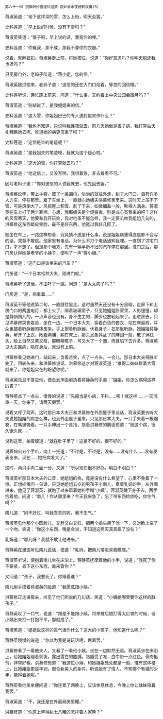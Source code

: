     第六十一回 拥絮听娇音惺忪温梦 煨炉消永夜婉转谈情(3) 

   蒋淑英道：“地下这样深的雪，怎么上街，明天会罢。”

   史科莲道：“早上说的时候，没有下雪吗？”

   蒋淑英笑道：“傻子呀，早上说的话，我冤你的哩。”

   史科莲道：“你冤我，那不成，那我不穿你的衣服。”

   说着，就解钮扣。蒋淑英走上前，将她按住，说道：“你好意思吗？你明天脱还我也迟吗？”

   只见房门外，老妈子叫道：“蒋小姐，您的信。”

   蒋淑英接过信来，老妈子道：“送信的还在大门口站着，等您的回信哩。”

   史科莲听说，连忙跑上前来，问道：“什么事，又约着上中央公园会踏月吗？”

   蒋淑英道：“别胡说了，是我姐姐来的信。”

   史科莲道：“这大雪，你姐姐巴巴的专人送封信来作什么？”

   蒋淑英道：“我也不知道，只说叫我连夜就去，前几天她倒是害了病，我打算后天礼拜瞧她去呢，难道她的病更沉重了吗？”

   史科莲道：“这信是谁的笔迹呢？”

   蒋淑英道：“是我姐夫的笔迹哩，我就为这个疑心啦。”

   史科莲道：“这大的雪，你打算就去吗？”

   蒋淑英道：“他这信上，又没写明，我很着急，非去看看不可。”

   因对老妈子道：“你对送信的人说我就去，他先回去罢。”

   蒋淑英说毕，带上手套，披了一条围巾，匆匆的就往外走，到了大门口，自有许多人力车，停在那里。雇了车坐上，一直就向她姐夫洪慕修家里来。这时天上虽不下雪，可是风倒大了。风把屋上积雪，刮了下来，如微细盐一般，吹得人满身。蒋淑英在车上打了两个寒噤。心想，我那姐夫是个促狭鬼，别是成心冤我来的吧？这样的风雪寒天，他要和我开玩笑，我对他虽不能怎样，我一定要叽咕我姐姐几句的，洪慕修这东西嬉皮笑脸，最不是好东西，他冤过我好几回了。

   她坐在车上，一路这样想着，究竟猜不透是什么事。说是姐姐病重得连信都不会写的话，究竟不敢信。他家里有电话，为什么不打个电话通知我哩。一直到了洪宅门口，才不想了。但是那个地方，先有一辆半新不旧的汽车停在那里。进门之后，那门房认得她是老爷的小姨子，便叫了一声“蒋小姐。”

   蒋淑英道：“这门口是谁坐来的汽车？”

   门房道：“一个日本松井大夫，刚进门呢。”

   蒋淑英听了这话，不由吓了一跳。问道：“是太太病了吗？”

   门房道：“是，病重着……”

   蒋淑英不等他说第二句，一直就往里走。这时虽然天还没有十分黑暗，走廊下和上房门口的两盏电灯，都上火了。隔着玻璃窗子，只见她姐姐卧室里，人影憧憧，却是静悄悄儿的，一点声音也没有。身不由主的，脚步也放轻起来了。走进房去，只见洪慕修哭丧着脸，坐在一边。一个日本大夫，穿着白色的套衣，站在床面前，耳朵里插着听脉器的橡皮条。手上按着听脉器，伏着身子，在那里听脉。她姐姐蒋静英，解开了上衣，敞着胸脯，躺在床上，那头发象抖乱了的麻团一般，散了满枕头，脸上自然又黄又瘦，那眼睛眶子，可又大了一个圈，而且陷下去许多。蒋淑英见大夫瞧病，隐在身后，就没有上前。

   洪慕修看见她进门，站起来，含着苦笑，点了一点头。一会儿，那日本大夫将脉听完了，回转头来，和洪慕修说话。洪慕修这才对蒋淑英道：“难得二妹妹冒着大雪就来了，你姐姐实在的盼望你呢。”

   蒋淑英先且不答应他，便走到床面前执着蒋静英的手道：“姐姐，你怎么病得这样厉害？”

   蒋静英点了一点头，慢慢的说道：“先原当是小病，不料……唉！就这样……一天沉重一天。你来了，请两天假罢。”

   说着又哼了两声。这时那日本大夫正和洪慕修在外面屋子里谈话，蒋淑英要去听大夫说她姐姐的病怎么样，也到外面屋子里来。只见那日本大夫，一只手夹着一根烟卷，在嘴里吸着。一只手伸出一个食指，指着洪慕修的胸面前道：“她这个病，很久很久就……”

   说到这里，拍着腹道：“就在肚子里了！这是不好的，很不好的。”

   说着伸出五个手爪，向上一托道：“不过是，不过是，没有……没有什么……没有发表出来。现在……她把病发大了。”

   这时，两只手向二面一分，又道：“所以现在很不好办，明白不明白？”

   蒋淑英听那日本大夫的口音，她姐姐的病，竟是没有什么希望了，心里不免着了一惊。正想插嘴问一句话，只见她姐姐五岁的男孩子小南儿，牵着乳妈的手，从外面进来，他见了蒋淑英，就跑了过来牵着她的手叫“小姨”。蒋淑英蹲下身子去，两手抱着他，问道：“南儿！你从哪里来？今天我来急了，忘了带东西给你吃，你生气吗？”

   南儿道：“妈不好过，叫我乖乖的呢，我不生气。”

   蒋淑英见他那个小圆脸儿，又胖又白又红，把两个指头撅了他一下，又对脸上亲了一个吻。笑道：“你这小东西，嘴是会说，不知道这两天真真乖了没有？”

   乳妈道：“哪儿呀？我就不敢让他进来。”

   蒋静英在里面听见南儿说话，便道：“乳妈，把南儿带进来我瞧瞧。”

   蒋淑英听说，便抱着南儿坐在床沿上。蒋静英抚摩着他的小手，说道：“我死了倒不要紧，丢下这小东西，谁来管你？”

   又问道：“孩子，我要死了，你跟着谁？”

   南儿用手摸着蒋淑英的脸道：“我愿意跟小姨。”

   洪慕修正走进房来，听见了他们所说的几句话，笑道：“小姨她哪里要你这样的脏孩子。”

   蒋静英叹了一口气，说道：“跟是不能跟小姨，将来被后娘打得太厉害的时候，请小姨出来打一打抱不平，那就成了。”

   蒋淑英道：“姐姐说这样的丧气话作什么？这大的小孩子，他知道什么呢？”

   蒋静英慢慢的说道：“你以为我是说玩话呢，瞧着罢。”

   洪慕修看了一看他夫人，又看了一看他小姨，坐在一边默然无语。蒋淑英坐在床沿上，给她姐姐理着鬓发，露出雪白的胳膊。胳膊受了冻，白中带一点红色。骨肉挺匀，非常好看。洪慕修想道：“我这位小姨，和她姐姐处处都是一般，惟有这体格上，比她姐姐更是丰润，很合新美人的条件。听说她有了情人，不知哪个有福的少年，能得着她呢。”

   蒋静英看他呆坐便问道：“你连累了两晚上，应该休息休息，今晚上你让妹妹陪着我罢。”

   蒋淑英道：“不，我还是在外面厢房里睡。”

   洪慕修道：“你床上弄得乱七八糟的怎样要人家睡？”

